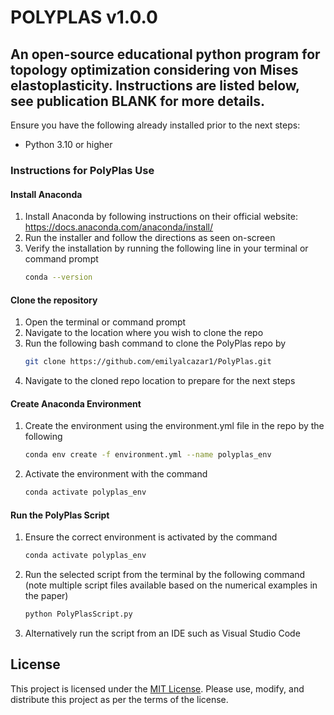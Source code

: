 # **POLYPLAS v1.0.0**

## An open-source educational python program for topology optimization considering von Mises elastoplasticity. Instructions are listed below, see publication BLANK for more details.

Ensure you have the following already installed prior to the next steps:
- Python 3.10 or higher

### Instructions for PolyPlas Use

#### Install Anaconda
1. Install Anaconda by following instructions on their official website: https://docs.anaconda.com/anaconda/install/
2. Run the installer and follow the directions as seen on-screen
3. Verify the installation by running the following line in your terminal or command prompt
   ```bash
   conda --version
   ``` 
#### Clone the repository
1. Open the terminal or command prompt
2. Navigate to the location where you wish to clone the repo
3. Run the following bash command to clone the PolyPlas repo by
   ```bash
   git clone https://github.com/emilyalcazar1/PolyPlas.git
   ```
4. Navigate to the cloned repo location to prepare for the next steps 

#### Create Anaconda Environment
1. Create the environment using the environment.yml file in the repo by the following
   ```bash
   conda env create -f environment.yml --name polyplas_env
   ```
2. Activate the environment with the command
   ```bash
   conda activate polyplas_env
   ```
#### Run the PolyPlas Script
1. Ensure the correct environment is activated by the command
   ```bash
   conda activate polyplas_env
   ```
2. Run the selected script from the terminal by the following command
   (note multiple script files available based on the numerical examples in the paper) 
   ```bash
   python PolyPlasScript.py
   ```
4. Alternatively run the script from an IDE such as Visual Studio Code

## License

This project is licensed under the [MIT License](LICENSE). Please use, modify, and distribute this project as per the terms of the license.





